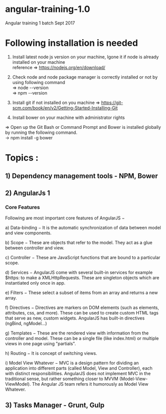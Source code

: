 # angular-training-1.0
Angular training 1 batch Sept 2017
# Following installation is needed 
1) Install latest node js version on your machine, Igone it if node is already installed on your machine <br/>
reference => https://nodejs.org/en/download/

2) Check node and node package manager is correctly installed or not by using following command <br/>
=> node --version<br/>
=> npm --version

3) Install git if not installed on you machine
=> https://git-scm.com/book/en/v2/Getting-Started-Installing-Git 

4) Install bower on your machine with administrator rights

 => Open up the Git Bash or Command Prompt and Bower is installed globally by running the following command.<br/>
   -> npm install -g bower

# Topics :

## 1) Dependency management tools - NPM, Bower <br/>
## 2) AngularJs 1 <br/>
 ### Core Features
 Following are most important core features of AngularJS −

  a) Data-binding − It is the automatic synchronization of data between model and view components.

  b) Scope − These are objects that refer to the model. They act as a glue between controller and view.

  c) Controller − These are JavaScript functions that are bound to a particular scope.

  d) Services − AngularJS come with several built-in services for example $https: to make a XMLHttpRequests. These are singleton objects    which are instantiated only once in app.

  e) Filters − These select a subset of items from an array and returns a new array.

  f) Directives − Directives are markers on DOM elements (such as elements, attributes, css, and more). These can be used to create     custom HTML tags that serve as new, custom widgets. AngularJS has built-in directives (ngBind, ngModel...)

  g) Templates − These are the rendered view with information from the controller and model. These can be a single file (like index.html)    or multiple views in one page using "partials".

   h) Routing − It is concept of switching views.

   i) Model View Whatever − MVC is a design pattern for dividing an application into different parts (called Model, View and Controller),     each with distinct responsibilities. AngularJS does not implement MVC in the traditional sense, but rather something closer to MVVM     (Model-View-ViewModel). The Angular JS team refers it humorously as Model View Whatever.

## 3) Tasks Manager - Grunt, Gulp
